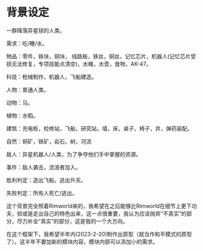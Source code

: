# 背景设定

一群降落异星球的人类。

需求：吃/睡/水。

物品：零件，铁块，铜块， 线路板，铁丝，铜丝，记忆芯片，机器人(记忆芯片受损无法修复，专项技能点清空)，水桶，水壶，食物，AK-47。

科技：枪械制作，机器人，飞船建造。

人物：普通人类。

动物：马。

植物：水稻。

建筑：充电桩，检修站，飞船，研究站，墙，床，桌子，椅子，井，弹药装配。

自然：铜矿，铁矿，岩石，树，河流

敌人：异星机器人/人类，为了争夺他们手中掌握的资源。

事件：敌人袭击，流浪者加入。

胜利判定：造出飞船，逃出升天。

失败判定：所有人死亡/逃出。



这个背景完全照着Rimworld来的，我希望在之后能够比Rimworld在细节上更下功夫，抑或是走出自己的特色出来，这一点很重要，我认为应该抛弃“不真实”的部分，尽力补全“真实”的部分，这是我的一个大方向。

在这个框架下，我希望半年内(2023-2-20)制作出原型（就当作和平模式的原型了）。这半年不要加新的模块内容，模块内部可以添加小的需求。
